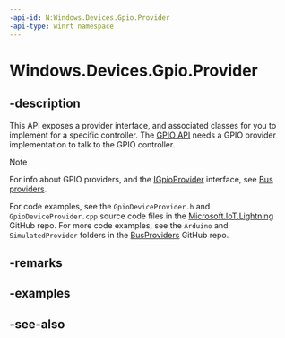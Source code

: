 ```yaml
---
-api-id: N:Windows.Devices.Gpio.Provider
-api-type: winrt namespace
---
```


# Windows.Devices.Gpio.Provider

## -description
This API exposes a provider interface, and associated classes for you to implement for a specific controller. The [GPIO API](../windows.devices.gpio/windows_devices_gpio.md) needs a GPIO provider implementation to talk to the GPIO controller.

> [!NOTE]
> For info about GPIO providers, and the [IGpioProvider](/uwp/api/windows.devices.gpio.provider.igpioprovider) interface, see [Bus providers](/windows/iot-core/develop-your-app/busproviders#bus-providers).
>
> For code examples, see the `GpioDeviceProvider.h` and `GpioDeviceProvider.cpp` source code files in the [Microsoft.IoT.Lightning](https://github.com/ms-iot/lightning/tree/develop/Providers) GitHub repo. For more code examples, see the `Arduino` and `SimulatedProvider` folders in the [BusProviders](https://github.com/ms-iot/busproviders) GitHub repo.

## -remarks

## -examples

## -see-also